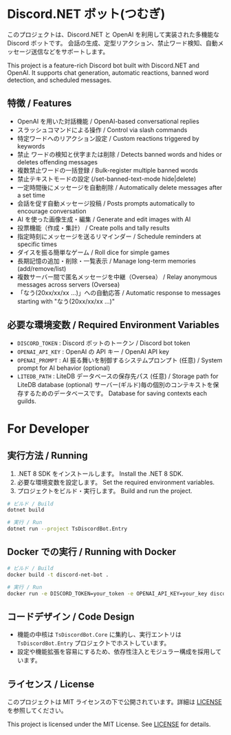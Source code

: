 # Discord.NET ボット(つむぎ)

このプロジェクトは、Discord.NET と OpenAI を利用して実装された多機能な Discord ボットです。
会話の生成、定型リアクション、禁止ワード検知、自動メッセージ送信などをサポートします。

This project is a feature-rich Discord bot built with Discord.NET and OpenAI.
It supports chat generation, automatic reactions, banned word detection, and scheduled messages.

## 特徴 / Features
- OpenAI を用いた対話機能 / OpenAI-based conversational replies
- スラッシュコマンドによる操作 / Control via slash commands
- 特定ワードへのリアクション設定 / Custom reactions triggered by keywords
- 禁止 ワードの検知と伏字または削除 / Detects banned words and hides or deletes offending messages
- 複数禁止ワードの一括登録 / Bulk-register multiple banned words
- 禁止テキストモードの設定 (/set-banned-text-mode hide|delete)
- 一定時間後にメッセージを自動削除 / Automatically delete messages after a set time
- 会話を促す自動メッセージ投稿 / Posts prompts automatically to encourage conversation
- AI を使った画像生成・編集 / Generate and edit images with AI
- 投票機能（作成・集計） / Create polls and tally results
- 指定時刻にメッセージを送るリマインダー / Schedule reminders at specific times
- ダイスを振る簡単なゲーム / Roll dice for simple games
- 長期記憶の追加・削除・一覧表示 / Manage long-term memories (add/remove/list)
- 複数サーバー間で匿名メッセージを中継（Oversea） / Relay anonymous messages across servers (Oversea)
- 「なう(20xx/xx/xx ...)」への自動応答 / Automatic response to messages starting with "なう(20xx/xx/xx ...)"

## 必要な環境変数 / Required Environment Variables
- `DISCORD_TOKEN` : Discord ボットのトークン / Discord bot token
- `OPENAI_API_KEY` : OpenAI の API キー / OpenAI API key
- `OPENAI_PROMPT` : AI 振る舞いを制御するシステムプロンプト (任意) / System prompt for AI behavior (optional)
- `LITEDB_PATH` : LiteDB データベースの保存先パス (任意) / Storage path for LiteDB database (optional)
サーバー(ギルド)毎の個別のコンテキストを保存するためのデータベースです。 Database for saving contexts each guilds.

# For Developer

## 実行方法 / Running
1. .NET 8 SDK をインストールします。
   Install the .NET 8 SDK.
2. 必要な環境変数を設定します。
   Set the required environment variables.
3. プロジェクトをビルド・実行します。
   Build and run the project.

```bash
# ビルド / Build
dotnet build

# 実行 / Run
dotnet run --project TsDiscordBot.Entry
```

## Docker での実行 / Running with Docker
```bash
# ビルド / Build
docker build -t discord-net-bot .

# 実行 / Run
docker run -e DISCORD_TOKEN=your_token -e OPENAI_API_KEY=your_key discord-net-bot
```

## コードデザイン / Code Design
- 機能の中核は `TsDiscordBot.Core` に集約し、実行エントリは `TsDiscordBot.Entry` プロジェクトでホストしています。
- 設定や機能拡張を容易にするため、依存性注入とモジュラー構成を採用しています。

## ライセンス / License
このプロジェクトは MIT ライセンスの下で公開されています。詳細は [LICENSE](LICENSE) を参照してください。

This project is licensed under the MIT License. See [LICENSE](LICENSE) for details.
